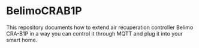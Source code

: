 # BelimoCRAB1P
This repository documents how to extend air recuperation controller Belimo CRA-B1P in a way you can control it through MQTT and plug it into your smart home.
